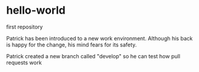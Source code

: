 # hello-world
first repository

Patrick has been introduced to a new work environment.
Although his back is happy for the change, his mind fears for its safety.

Patrick created a new branch called "develop" so he can test how pull requests work